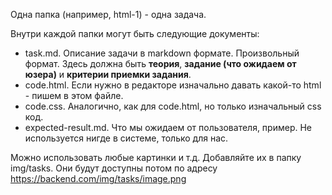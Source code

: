 Одна папка (например, html-1) - одна задача.

Внутри каждой папки могут быть следующие документы:
- task.md. Описание задачи в markdown формате. Произвольный формат. Здесь должна быть **теория**, **задание (что ожидаем от юзера)** и **критерии приемки задания**.
- code.html. Если нужно в редакторе изначально давать какой-то html - пишем в этом файле.
- code.css. Аналогично, как для code.html, но только изначальный css код.
- expected-result.md. Что мы ожидаем от пользователя, пример. Не используется нигде в системе, только для нас.

Можно использовать любые картинки и т.д. Добавляйте их в папку img/tasks. Они будут доступны потом по адресу https://backend.com/img/tasks/image.png